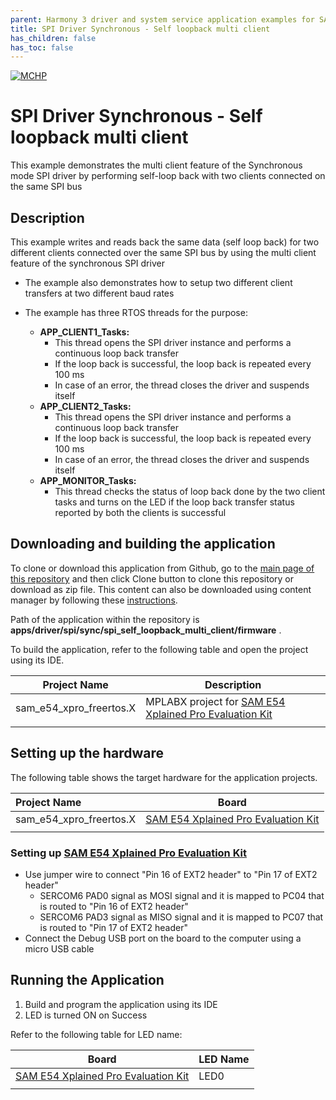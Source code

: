 ```yaml
---
parent: Harmony 3 driver and system service application examples for SAM D5X/E5X family
title: SPI Driver Synchronous - Self loopback multi client 
has_children: false
has_toc: false
---
```


[![MCHP](https://www.microchip.com/ResourcePackages/Microchip/assets/dist/images/logo.png)](https://www.microchip.com)

# SPI Driver Synchronous - Self loopback multi client

This example demonstrates the multi client feature of the Synchronous mode SPI driver by performing self-loop back with two clients connected on the same SPI bus

## Description

This example writes and reads back the same data (self loop back) for two different clients connected over the same SPI bus by using the multi client feature of the synchronous SPI driver

- The example also demonstrates how to setup two different client transfers at two different baud rates

- The example has three RTOS threads for the purpose:
    - **APP_CLIENT1_Tasks:**
        - This thread opens the SPI driver instance and performs a continuous loop back transfer
        - If the loop back is successful, the loop back is repeated every 100 ms
        - In case of an error, the thread closes the driver and suspends itself
    - **APP_CLIENT2_Tasks:**
        - This thread opens the SPI driver instance and performs a continuous loop back transfer
        - If the loop back is successful, the loop back is repeated every 100 ms
        - In case of an error, the thread closes the driver and suspends itself
    - **APP_MONITOR_Tasks:**
        - This thread checks the status of loop back done by the two client tasks and turns on the LED if the loop back transfer status reported by both the clients is successful

## Downloading and building the application

To clone or download this application from Github, go to the [main page of this repository](https://github.com/Microchip-MPLAB-Harmony/core_apps_sam_d5x_e5x) and then click Clone button to clone this repository or download as zip file.
This content can also be downloaded using content manager by following these [instructions](https://github.com/Microchip-MPLAB-Harmony/contentmanager/wiki).

Path of the application within the repository is **apps/driver/spi/sync/spi_self_loopback_multi_client/firmware** .

To build the application, refer to the following table and open the project using its IDE.

| Project Name      | Description                                    |
| ----------------- | ---------------------------------------------- |
| sam_e54_xpro_freertos.X | MPLABX project for [SAM E54 Xplained Pro Evaluation Kit](https://www.microchip.com/developmenttools/ProductDetails/atsame54-xpro) |
|||

## Setting up the hardware

The following table shows the target hardware for the application projects.

| Project Name| Board|
|:---------|:---------:|
| sam_e54_xpro_freertos.X | [SAM E54 Xplained Pro Evaluation Kit](https://www.microchip.com/developmenttools/ProductDetails/atsame54-xpro) |
|||

### Setting up [SAM E54 Xplained Pro Evaluation Kit](https://www.microchip.com/developmenttools/ProductDetails/atsame54-xpro)

- Use jumper wire to connect "Pin 16 of EXT2 header" to "Pin 17 of EXT2 header"
  - SERCOM6 PAD0 signal as MOSI signal and it is mapped to PC04 that is routed to "Pin 16 of EXT2 header"
  - SERCOM6 PAD3 signal as MISO signal and it is mapped to PC07 that is routed to "Pin 17 of EXT2 header"
- Connect the Debug USB port on the board to the computer using a micro USB cable

## Running the Application

1. Build and program the application using its IDE
2. LED is turned ON on Success

Refer to the following table for LED name:

| Board | LED Name |
| ----- | -------- |
|  [SAM E54 Xplained Pro Evaluation Kit](https://www.microchip.com/developmenttools/ProductDetails/atsame54-xpro) | LED0 |
|||
